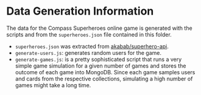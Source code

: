 # Data Generation Information

The data for the Compass Superheroes online game is generated with the scripts and from the `superheroes.json` file contained in this folder.

 * `superheroes.json` was extracted from [akabab/superhero-api](https://github.com/akabab/superhero-api).
 * `generate-users.js`: generates random users for the game.
 * `generate-games.js`: is a pretty sophisticated script that runs a very simple game simulation for a given number of games and stores the outcome of each game into MongoDB. Since each game samples users and cards from the respective collections, simulating a high number of games might take a long time.

